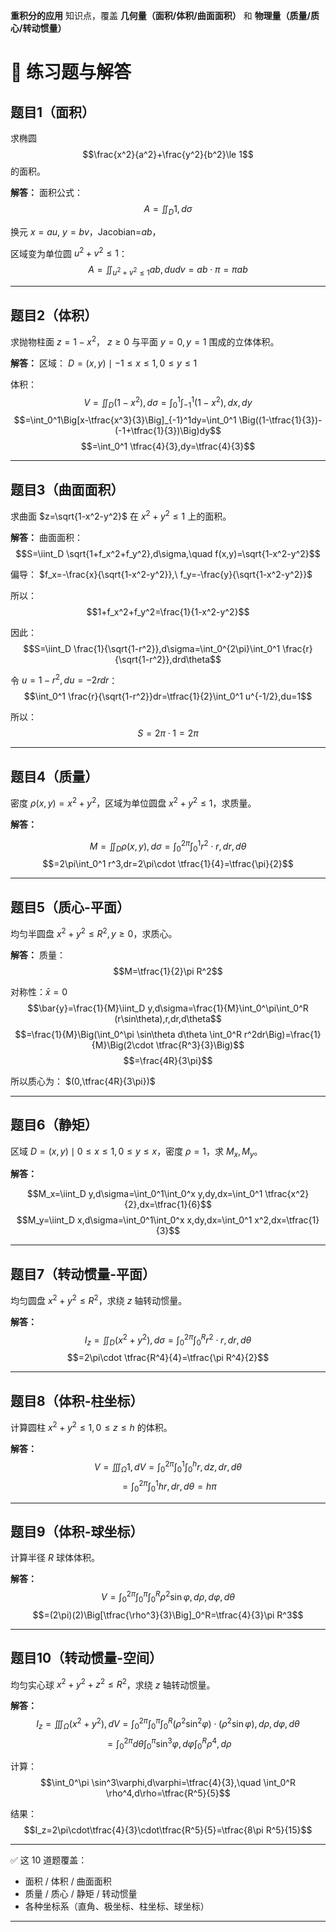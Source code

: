  **重积分的应用** 知识点，覆盖 **几何量（面积/体积/曲面面积）** 和 **物理量（质量/质心/转动惯量）**

# 🌟 练习题与解答

## 题目1（面积）

求椭圆
$$\frac{x^2}{a^2}+\frac{y^2}{b^2}\le 1$$
的面积。

**解答：**
面积公式：
$$A=\iint_D 1,d\sigma$$
  
换元 $x=au,\ y=bv$，Jacobian=$ab$，
  
区域变为单位圆 $u^2+v^2\le 1$：
$$A=\iint_{u^2+v^2\le 1} ab,dudv=ab\cdot \pi=\pi ab$$

---

## 题目2（体积）

求抛物柱面 $z=1-x^2$， $z\ge 0$ 与平面 $y=0,y=1$ 围成的立体体积。

**解答：**
区域： $D={(x,y)\mid -1\le x\le 1,0\le y\le 1}$
  
体积：
$$V=\iint_D (1-x^2),d\sigma=\int_0^1\int_{-1}^1 (1-x^2),dx,dy$$
$$=\int_0^1\Big[x-\tfrac{x^3}{3}\Big]_{-1}^1dy=\int_0^1 \Big((1-\tfrac{1}{3})-(-1+\tfrac{1}{3})\Big)dy$$
$$=\int_0^1 \tfrac{4}{3},dy=\tfrac{4}{3}$$

---

## 题目3（曲面面积）

求曲面 $z=\sqrt{1-x^2-y^2}$ 在 $x^2+y^2\le 1$ 上的面积。

**解答：**
曲面面积：
$$S=\iint_D \sqrt{1+f_x^2+f_y^2},d\sigma,\quad f(x,y)=\sqrt{1-x^2-y^2}$$
  
偏导： $f_x=-\frac{x}{\sqrt{1-x^2-y^2}},\ f_y=-\frac{y}{\sqrt{1-x^2-y^2}}$
  
所以：
$$1+f_x^2+f_y^2=\frac{1}{1-x^2-y^2}$$
  
因此：
$$S=\iint_D \frac{1}{\sqrt{1-r^2}},d\sigma=\int_0^{2\pi}\int_0^1 \frac{r}{\sqrt{1-r^2}},drd\theta$$
  
令 $u=1-r^2,du=-2rdr$：
$$\int_0^1 \frac{r}{\sqrt{1-r^2}}dr=\tfrac{1}{2}\int_0^1 u^{-1/2},du=1$$
  
所以：
$$S=2\pi\cdot 1=2\pi$$

---

## 题目4（质量）

密度 $\rho(x,y)=x^2+y^2$，区域为单位圆盘 $x^2+y^2\le 1$，求质量。

**解答：**
  
$$M=\iint_D \rho(x,y),d\sigma=\int_0^{2\pi}\int_0^1 r^2\cdot r,dr,d\theta$$
$$=2\pi\int_0^1 r^3,dr=2\pi\cdot \tfrac{1}{4}=\tfrac{\pi}{2}$$

---

## 题目5（质心-平面）

均匀半圆盘 $x^2+y^2\le R^2,y\ge 0$，求质心。

**解答：**
质量：
$$M=\tfrac{1}{2}\pi R^2$$
  
对称性：$\bar{x}=0$
$$\bar{y}=\frac{1}{M}\iint_D y,d\sigma=\frac{1}{M}\int_0^\pi\int_0^R (r\sin\theta),r,dr,d\theta$$
$$=\frac{1}{M}\Big(\int_0^\pi \sin\theta d\theta \int_0^R r^2dr\Big)=\frac{1}{M}\Big(2\cdot \tfrac{R^3}{3}\Big)$$
$$=\frac{4R}{3\pi}$$
  
所以质心为： $(0,\tfrac{4R}{3\pi})$

---

## 题目6（静矩）

区域 $D={(x,y)\mid 0\le x\le 1,0\le y\le x}$，密度 $\rho=1$，求 $M_x,M_y$。

**解答：**
  
$$M_x=\iint_D y,d\sigma=\int_0^1\int_0^x y,dy,dx=\int_0^1 \tfrac{x^2}{2},dx=\tfrac{1}{6}$$
$$M_y=\iint_D x,d\sigma=\int_0^1\int_0^x x,dy,dx=\int_0^1 x^2,dx=\tfrac{1}{3}$$

---

## 题目7（转动惯量-平面）

均匀圆盘 $x^2+y^2\le R^2$，求绕 $z$ 轴转动惯量。

**解答：**
$$I_z=\iint_D (x^2+y^2),d\sigma=\int_0^{2\pi}\int_0^R r^2\cdot r,dr,d\theta$$
$$=2\pi\cdot \tfrac{R^4}{4}=\tfrac{\pi R^4}{2}$$

---

## 题目8（体积-柱坐标）

计算圆柱 $x^2+y^2\le 1,0\le z\le h$ 的体积。

**解答：**
$$V=\iiint_\Omega 1,dV=\int_0^{2\pi}\int_0^1\int_0^h r,dz,dr,d\theta$$
$$=\int_0^{2\pi}\int_0^1 hr,dr,d\theta=h\pi$$

---

## 题目9（体积-球坐标）

计算半径 $R$ 球体体积。

**解答：**
$$V=\int_0^{2\pi}\int_0^\pi\int_0^R \rho^2\sin\varphi,d\rho,d\varphi,d\theta$$
$$=(2\pi)(2)\Big[\tfrac{\rho^3}{3}\Big]_0^R=\tfrac{4}{3}\pi R^3$$

---

## 题目10（转动惯量-空间）

均匀实心球 $x^2+y^2+z^2\le R^2$，求绕 $z$ 轴转动惯量。

**解答：**
$$I_z=\iiint_\Omega (x^2+y^2),dV=\int_0^{2\pi}\int_0^\pi\int_0^R (\rho^2\sin^2\varphi)\cdot (\rho^2\sin\varphi),d\rho,d\varphi,d\theta$$
$$=\int_0^{2\pi} d\theta \int_0^\pi \sin^3\varphi,d\varphi \int_0^R \rho^4,d\rho$$
  
计算：
$$\int_0^\pi \sin^3\varphi,d\varphi=\tfrac{4}{3},\quad \int_0^R \rho^4,d\rho=\tfrac{R^5}{5}$$
 
结果：
$$I_z=2\pi\cdot\tfrac{4}{3}\cdot\tfrac{R^5}{5}=\tfrac{8\pi R^5}{15}$$

---

✅ 这 10 道题覆盖：

* 面积 / 体积 / 曲面面积
* 质量 / 质心 / 静矩 / 转动惯量
* 各种坐标系（直角、极坐标、柱坐标、球坐标）

---

